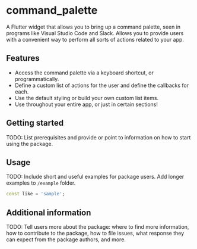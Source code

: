# command_palette

A Flutter widget that allows you to bring up a command palette, seen in programs like Visual Studio Code and Slack.
Allows you to provide users with a convenient way to perform all sorts of actions related to your app.


## Features

* Access the command palette via a keyboard shortcut, or programmatically.
* Define a custom list of actions for the user and define the callbacks for each.
* Use the default styling or build your own custom list items. 
* Use throughout your entire app, or just in certain sections!


## Getting started

TODO: List prerequisites and provide or point to information on how to
start using the package.

## Usage

TODO: Include short and useful examples for package users. Add longer examples
to `/example` folder. 

```dart
const like = 'sample';
```

## Additional information

TODO: Tell users more about the package: where to find more information, how to 
contribute to the package, how to file issues, what response they can expect 
from the package authors, and more.
